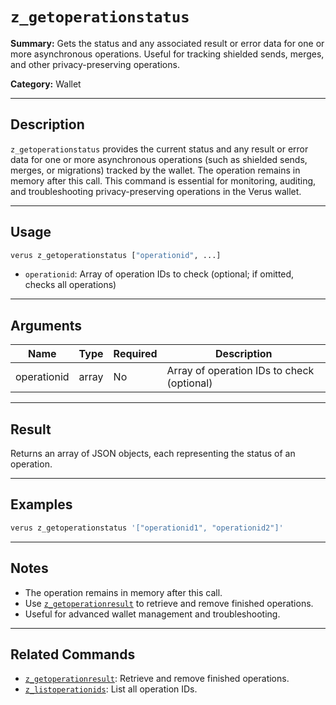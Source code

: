 # `z_getoperationstatus`

**Summary:**
Gets the status and any associated result or error data for one or more asynchronous operations. Useful for tracking shielded sends, merges, and other privacy-preserving operations.

**Category:**
Wallet

---

## Description
`z_getoperationstatus` provides the current status and any result or error data for one or more asynchronous operations (such as shielded sends, merges, or migrations) tracked by the wallet. The operation remains in memory after this call. This command is essential for monitoring, auditing, and troubleshooting privacy-preserving operations in the Verus wallet.

---

## Usage
```bash
verus z_getoperationstatus ["operationid", ...]
```
- `operationid`: Array of operation IDs to check (optional; if omitted, checks all operations)

---

## Arguments
| Name         | Type   | Required | Description                                         |
|--------------|--------|----------|-----------------------------------------------------|
| operationid  | array  | No       | Array of operation IDs to check (optional)          |

---

## Result
Returns an array of JSON objects, each representing the status of an operation.

---

## Examples
```bash
verus z_getoperationstatus '["operationid1", "operationid2"]'
```

---

## Notes
- The operation remains in memory after this call.
- Use [`z_getoperationresult`](./z_getoperationresult.md) to retrieve and remove finished operations.
- Useful for advanced wallet management and troubleshooting.

---

## Related Commands
- [`z_getoperationresult`](./z_getoperationresult.md): Retrieve and remove finished operations.
- [`z_listoperationids`](./z_listoperationids.md): List all operation IDs. 
